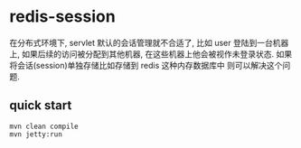 # redis-session
在分布式环境下, servlet 默认的会话管理就不合适了, 比如 user 登陆到一台机器上, 
如果后续的访问被分配到其他机器, 在这些机器上他会被视作未登录状态. 如果将会话(session)单独存储比如存储到 redis 这种内存数据库中
则可以解决这个问题.

## quick start

```shell
mvn clean compile
mvn jetty:run
```
